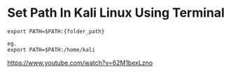 # Set Path In Kali Linux Using Terminal

    export PATH=$PATH:{folder_path}
    
    eg.
    export PATH=$PATH:/home/kali

https://www.youtube.com/watch?v=62M1bexLzno
